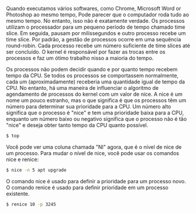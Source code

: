 Quando executamos vários softwares, como Chrome, Microsoft Word or Photoshop ao mesmo tempo, Pode parecer que o computador roda tudo ao mesmo tempo. No entanto, isso não é exatamente verdade. Os processos utilizam o processador para um pequeno período de tempo chamado time slice. Em seguida, pausam por milissegundos e outro processo recebe um time slice. Por padrão, a gestão de processos ocorre em uma sequência round-robin. Cada processo recebe um número suficiente de time slices até ser concluído.
O kernel é responsável por fazer as trocas entre os processos e faz um ótimo trabalho nisso a maioria do tempo.

Os processos não podem decidir quando e por quanto tempo recebem tempo da CPU. Se todos os processos se comportassem normalmente, cada um (aproximadamente) receberia uma quantidade igual de tempo da CPU. No entanto, há uma maneira de influenciar o algoritmo de agendamento de processos do kernel com um valor de nice. A nice é um nome um pouco estranho, mas o que significa é que os processos têm um número para determinar sua prioridade para a CPU. Um número alto significa que o processo é "nice" e tem uma prioridade baixa para a CPU, enquanto um número baixo ou negativo significa que o processo não é tão "nice" e deseja obter tanto tempo da CPU quanto possível.
```bash
$ top
```
Você pode ver uma coluna chamada "NI" agora, que é o nível de nice de um processo.
Para mudar o nível de nice, você pode usar os comandos nice e renice:
```bash
$ nice -n 5 apt upgrade
```
O comando nice é usado para definir a prioridade para um processo novo. O comando renice é usado para definir prioridade em um processo existente.
```bash
$ renice 10 -p 3245
```
